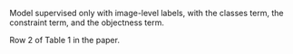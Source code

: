 Model supervised only with image-level labels, with the classes term, the constraint term, and the objectness term.

Row 2 of Table 1 in the paper.

